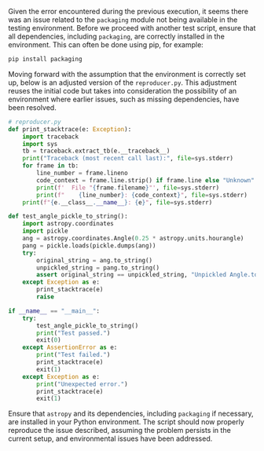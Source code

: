 Given the error encountered during the previous execution, it seems there was an issue related to the `packaging` module not being available in the testing environment. Before we proceed with another test script, ensure that all dependencies, including `packaging`, are correctly installed in the environment. This can often be done using pip, for example:

```bash
pip install packaging
```

Moving forward with the assumption that the environment is correctly set up, below is an adjusted version of the `reproducer.py`. This adjustment reuses the initial code but takes into consideration the possibility of an environment where earlier issues, such as missing dependencies, have been resolved.

```python
# reproducer.py
def print_stacktrace(e: Exception):
    import traceback
    import sys
    tb = traceback.extract_tb(e.__traceback__)
    print("Traceback (most recent call last):", file=sys.stderr)
    for frame in tb:
        line_number = frame.lineno
        code_context = frame.line.strip() if frame.line else "Unknown"
        print(f'  File "{frame.filename}"', file=sys.stderr)
        print(f"    {line_number}: {code_context}", file=sys.stderr)
    print(f"{e.__class__.__name__}: {e}", file=sys.stderr)

def test_angle_pickle_to_string():
    import astropy.coordinates
    import pickle
    ang = astropy.coordinates.Angle(0.25 * astropy.units.hourangle)
    pang = pickle.loads(pickle.dumps(ang))
    try:
        original_string = ang.to_string()
        unpickled_string = pang.to_string()
        assert original_string == unpickled_string, "Unpickled Angle.to_string fails"
    except Exception as e:
        print_stacktrace(e)
        raise

if __name__ == "__main__":
    try:
        test_angle_pickle_to_string()
        print("Test passed.")
        exit(0)
    except AssertionError as e:
        print("Test failed.")
        print_stacktrace(e)
        exit(1)
    except Exception as e:
        print("Unexpected error.")
        print_stacktrace(e)
        exit(1)
```

Ensure that `astropy` and its dependencies, including `packaging` if necessary, are installed in your Python environment. The script should now properly reproduce the issue described, assuming the problem persists in the current setup, and environmental issues have been addressed.